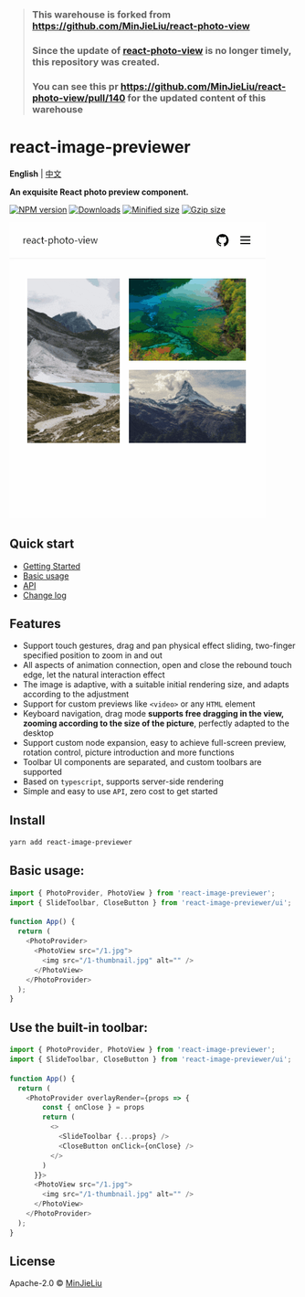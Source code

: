 > ### This warehouse is forked from https://github.com/MinJieLiu/react-photo-view
> ### Since the update of [react-photo-view](https://github.com/MinJieLiu/react-photo-view) is no longer timely, this repository was created.
> ### You can see this pr https://github.com/MinJieLiu/react-photo-view/pull/140 for the updated content of this warehouse

# react-image-previewer

**English** | [中文](./README.zh-CN.md)

**An exquisite React photo preview component.**

[![NPM version][npm-image]][npm-url]
[![Downloads][downloads-image]][downloads-url]
[![Minified size][min-size-image]][bundlephobia-url]
[![Gzip size][gzip-size-image]][bundlephobia-url]

![example](./.github/example.gif)

## Quick start

- [Getting Started](https://react-image-previewer-example.vercel.app)
- [Basic usage](https://react-image-previewer-example.vercel.app/docs/getting-started)
- [API](https://react-image-previewer-example.vercel.app/docs/api)
- [Change log](https://github.com/big-camel/react-image-previewer/blob/master/packages/core/CHANGELOG.md)

## Features

- Support touch gestures, drag and pan physical effect sliding, two-finger specified position to zoom in and out
- All aspects of animation connection, open and close the rebound touch edge, let the natural interaction effect
- The image is adaptive, with a suitable initial rendering size, and adapts according to the adjustment
- Support for custom previews like `<video>` or any `HTML` element
- Keyboard navigation, drag mode **supports free dragging in the view, zooming according to the size of the picture**, perfectly adapted to the desktop
- Support custom node expansion, easy to achieve full-screen preview, rotation control, picture introduction and more functions
- Toolbar UI components are separated, and custom toolbars are supported
- Based on `typescript`, supports server-side rendering
- Simple and easy to use `API`, zero cost to get started

## Install

```bash
yarn add react-image-previewer
```

## Basic usage:

```js
import { PhotoProvider, PhotoView } from 'react-image-previewer';
import { SlideToolbar, CloseButton } from 'react-image-previewer/ui';

function App() {
  return (
    <PhotoProvider>
      <PhotoView src="/1.jpg">
        <img src="/1-thumbnail.jpg" alt="" />
      </PhotoView>
    </PhotoProvider>
  );
}
```

## Use the built-in toolbar:

```js
import { PhotoProvider, PhotoView } from 'react-image-previewer';
import { SlideToolbar, CloseButton } from 'react-image-previewer/ui';

function App() {
  return (
    <PhotoProvider overlayRender={props => {
        const { onClose } = props
        return (
          <>
            <SlideToolbar {...props} />
            <CloseButton onClick={onClose} />
          </>
        )
      }}>
      <PhotoView src="/1.jpg">
        <img src="/1-thumbnail.jpg" alt="" />
      </PhotoView>
    </PhotoProvider>
  );
}
```

## License

Apache-2.0 © [MinJieLiu](https://github.com/MinJieLiu)

[npm-image]: https://img.shields.io/npm/v/react-image-previewer.svg?style=flat-square
[npm-url]: https://npmjs.org/package/react-image-previewer
[downloads-image]: http://img.shields.io/npm/dm/react-image-previewer.svg?style=flat-square
[downloads-url]: https://npmjs.org/package/react-image-previewer
[min-size-image]: https://badgen.net/bundlephobia/min/react-image-previewer?label=minified
[gzip-size-image]: https://badgen.net/bundlephobia/minzip/react-image-previewer?label=gzip
[bundlephobia-url]: https://bundlephobia.com/result?p=react-image-previewer

